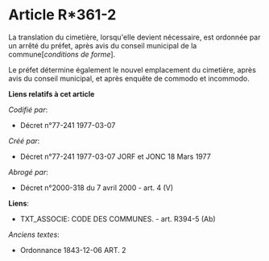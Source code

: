 # Article R*361-2

La translation du cimetière, lorsqu'elle devient nécessaire, est ordonnée par un arrêté du préfet, après avis du conseil
municipal de la commune[*conditions de forme*].

Le préfet détermine également le nouvel emplacement du cimetière, après avis du conseil municipal, et après enquête de
commodo et incommodo.

**Liens relatifs à cet article**

_Codifié par_:

  - Décret n°77-241 1977-03-07

_Créé par_:

  - Décret n°77-241 1977-03-07 JORF et JONC 18 Mars 1977

_Abrogé par_:

  - Décret n°2000-318 du 7 avril 2000 - art. 4 (V)

**Liens**:

  - TXT_ASSOCIE: CODE DES COMMUNES. - art. R394-5 (Ab)

_Anciens textes_:

  - Ordonnance  1843-12-06 ART. 2
